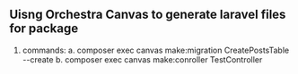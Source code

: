 ## Uisng Orchestra Canvas to generate laravel files for package
1. commands: 
a. composer exec canvas make:migration CreatePostsTable --create
b. composer exec canvas make:conroller TestController